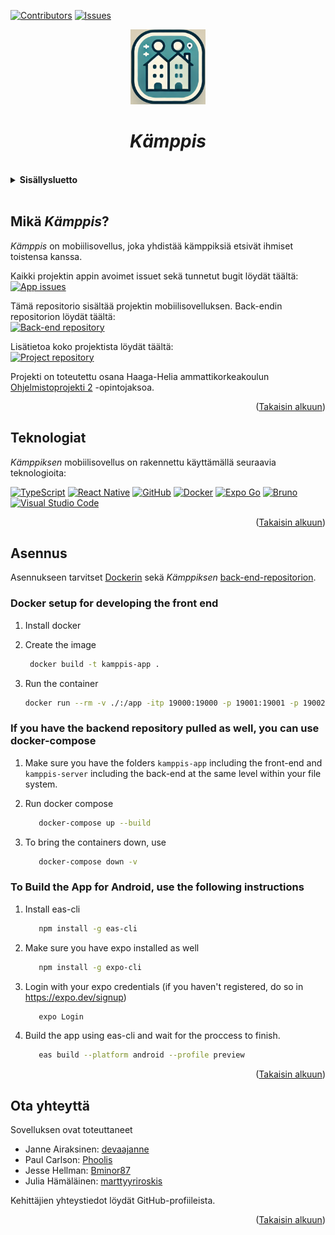 <a id="readme-alku"></a>
<!-- SHIELDIT -->
[![Contributors][contributors-shield]][contributors-url]
[![Issues][issues-shield]][issues-url]

<div align="center">
<img src="./assets/images/kamppis-app-icon.png" alt="Kämppis-sovelluksen logo" width="120px" height="120px">
<h1><i>Kämppis</i></h1>
</div>

<br>
<details>
<summary><b>Sisällysluetto</b></summary>
  <ol>
    <li>
        <a href="#mikä-kämppis">Mikä <i>Kämppis</i>?</a>
    </li>
    <li>
        <a href="#teknologiat">Teknologiat</a>
    </li>
    <li>
        <a href="#asennus">Asennus</a>
    </li>
    <li>
        <a href="#ota-yhteyttä">Ota yhteyttä</a>
    </li>
  </ol>
</details><br>

## Mikä _Kämppis_?
_Kämppis_ on mobiilisovellus, joka yhdistää kämppiksiä etsivät ihmiset toistensa kanssa.

Kaikki projektin appin avoimet issuet sekä tunnetut bugit löydät täältä: <br>
[![App issues][app-issues-logo]][app-issues-url]

Tämä repositorio sisältää projektin mobiilisovelluksen. Back-endin repositorion löydät täältä:<br>
[![Back-end repository][back-end-repository-logo]][back-end-repository-url]

Lisätietoa koko projektista löydät täältä: <br>
[![Project repository][project-repository-logo]][project-repository-url]

Projekti on toteutettu osana Haaga-Helia ammattikorkeakoulun [Ohjelmistoprojekti 2](https://opinto-opas.haaga-helia.fi/course_unit/SOF007AS3A) -opintojaksoa.

<p align="right">(<a href="#readme-alku">Takaisin alkuun</a>)</p>

## Teknologiat

_Kämppiksen_ mobiilisovellus on rakennettu käyttämällä seuraavia teknologioita:

[![TypeScript][typescript-logo]][typescript-url]
[![React Native][react-native-logo]][react-native-url]
[![GitHub][github-logo]][github-url]
[![Docker][docker-logo]][docker-url]
[![Expo Go][expo-logo]][expo-url]
[![Bruno][bruno-logo]][bruno-url]
[![Visual Studio Code][vs-code-logo]][vs-code-url]

<p align="right">(<a href="#readme-alku">Takaisin alkuun</a>)</p>

## Asennus
Asennukseen tarvitset [Dockerin](https://www.docker.com) sekä _Kämppiksen_ [back-end-repositorion](https://github.com/HH-Nat20/kamppis-server).

### Docker setup for developing the front end

1. Install docker

2. Create the image

   ```bash
    docker build -t kamppis-app .
   ```

3. Run the container

   ```bash
   docker run --rm -v ./:/app -itp 19000:19000 -p 19001:19001 -p 19002:19002 -p 8081:8081 kamppis-app
   ```

### If you have the backend repository pulled as well, you can use docker-compose

1. Make sure you have the folders `kamppis-app` including the front-end and `kamppis-server` including the back-end at the same level within your file system.

2. Run docker compose

   ```bash
      docker-compose up --build
   ```

3. To bring the containers down, use

   ```bash
      docker-compose down -v
   ```

### To Build the App for Android, use the following instructions

1. Install eas-cli

   ```bash
      npm install -g eas-cli
   ```
   
2. Make sure you have expo installed as well

   ```bash
      npm install -g expo-cli
   ```

3. Login with your expo credentials (if you haven't registered, do so in https://expo.dev/signup)

   ```bash
      expo Login
   ```
   
4. Build the app using eas-cli and wait for the proccess to finish.

   ```bash
      eas build --platform android --profile preview
   ```
   <p align="right">(<a href="#readme-alku">Takaisin alkuun</a>)</p>

## Ota yhteyttä
Sovelluksen ovat toteuttaneet
- Janne Airaksinen: [devaajanne](https://github.com/devaajanne)
- Paul Carlson: [Phoolis](https://github.com/Phoolis)
- Jesse Hellman: [Bminor87](https://github.com/Bminor87)
- Julia Hämäläinen: [marttyyriroskis](https://github.com/marttyyriroskis)

Kehittäjien yhteystiedot löydät GitHub-profiileista.
<p align="right">(<a href="#readme-alku">Takaisin alkuun</a>)</p>

<!-- LINKIT JA KUVAT -->

<!-- CONTRIBUTORS JA ISSUES -->
[contributors-shield]: https://img.shields.io/github/contributors/HH-Nat20/kamppis-app?style=for-the-badge
[contributors-url]: https://img.shields.io/github/contributors/HH-Nat20/kamppis-app
[issues-shield]: https://img.shields.io/github/issues/HH-Nat20/kamppis-app?style=for-the-badge
[issues-url]: https://img.shields.io/github/issues/HH-Nat20/kamppis-app

<!-- PROJEKTI JA REPOSITORIOT -->
[back-end-repository-logo]: https://img.shields.io/badge/BackEnd%20Repository-000000?style=for-the-badge
[back-end-repository-url]: https://github.com/HH-Nat20/kamppis-server
[project-repository-logo]: https://img.shields.io/badge/Project%20Repository-000000?style=for-the-badge
[project-repository-url]: https://github.com/HH-Nat20
[app-issues-logo]: https://img.shields.io/badge/App%20Open%20Issues%20And%20Bugs-000000?style=for-the-badge
[app-issues-url]: https://github.com/HH-Nat20/kamppis-app/issues

<!-- TEKNOLOGIAT JA TYÖKALUT-->
[typescript-logo]: https://img.shields.io/badge/TypeScript-3178C6?style=for-the-badge&logo=typescript&logoColor=white
[typescript-url]: https://www.typescriptlang.org/
[react-native-logo]: https://img.shields.io/badge/react_native-%2320232a.svg?style=for-the-badge&logo=react&logoColor=%2361DAFB
[react-native-url]: https://reactnative.dev/
[github-logo]: https://img.shields.io/badge/GitHub-%23121011.svg?logo=github&logoColor=white&style=for-the-badge
[github-url]: https://github.com/
[docker-logo]: https://img.shields.io/badge/docker-257bd6?style=for-the-badge&logo=docker&logoColor=white
[docker-url]: https://www.docker.com/
[expo-logo]: https://img.shields.io/badge/Expo-000020?style=for-the-badge&logo=expo&logoColor=fff
[expo-url]: https://expo.dev/go
[bruno-logo]: https://img.shields.io/badge/Bruno-FF6C37?style=for-the-badge&logo=Bruno&logoColor=white
[bruno-url]: https://www.usebruno.com/
[vs-code-logo]: https://custom-icon-badges.demolab.com/badge/Visual%20Studio%20Code-0078d7.svg?logo=vsc&logoColor=white&style=for-the-badge
[vs-code-url]: https://code.visualstudio.com/